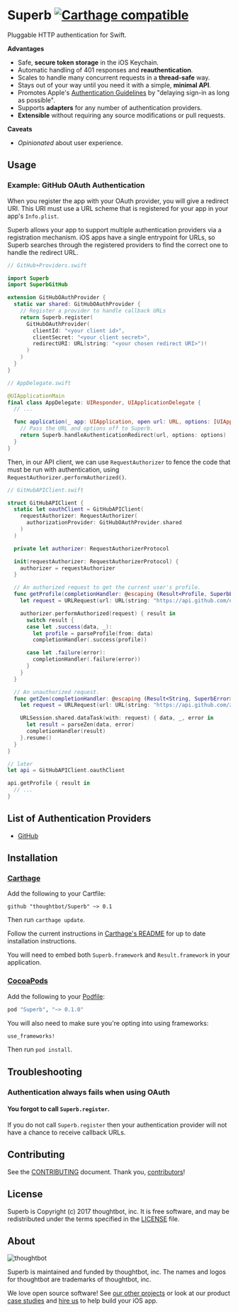 # Superb [![Carthage compatible](https://img.shields.io/badge/Carthage-compatible-4BC51D.svg?style=flat)](https://github.com/Carthage/Carthage)

Pluggable HTTP authentication for Swift.

**Advantages**

- Safe, **secure token storage** in the iOS Keychain.
- Automatic handling of 401 responses and **reauthentication**.
- Scales to handle many concurrent requests in a **thread-safe** way.
- Stays out of your way until you need it with a simple, **minimal API**.
- Promotes Apple's [Authentication Guidelines][hig] by "delaying sign-in as long as possible".
- Supports **adapters** for any number of authentication providers.
- **Extensible** without requiring any source modifications or pull requests.

**Caveats**

- *Opinionated* about user experience.

[hig]: https://developer.apple.com/ios/human-interface-guidelines/interaction/authentication/

## Usage

### Example: GitHub OAuth Authentication

When you register the app with your OAuth provider, you will give a redirect
URI. This URI must use a URL scheme that is registered for your app in your
app's `Info.plist`.

Superb allows your app to support multiple authentication providers via a
registration mechanism. iOS apps have a single entrypoint for URLs, so Superb
searches through the registered providers to find the correct one to handle the
redirect URL.

```swift
// GitHub+Providers.swift

import Superb
import SuperbGitHub

extension GitHubOAuthProvider {
  static var shared: GitHubOAuthProvider {
    // Register a provider to handle callback URLs
    return Superb.register(
      GitHubOAuthProvider(
        clientId: "<your client id>",
        clientSecret: "<your client secret>",
        redirectURI: URL(string: "<your chosen redirect URI>")!
      )
    )
  }
}
```

```swift
// AppDelegate.swift

@UIApplicationMain
final class AppDelegate: UIResponder, UIApplicationDelegate {
  // ...

  func application(_ app: UIApplication, open url: URL, options: [UIApplicationOpenURLOptionsKey: Any]) -> Bool {
    // Pass the URL and options off to Superb.
    return Superb.handleAuthenticationRedirect(url, options: options)
  }
}
```

Then, in our API client, we can use `RequestAuthorizer` to fence the code that
must be run with authentication, using `RequestAuthorizer.performAuthorized()`.

```swift
// GitHubAPIClient.swift

struct GitHubAPIClient {
  static let oauthClient = GitHubAPIClient(
    requestAuthorizer: RequestAuthorizer(
      authorizationProvider: GitHubOAuthProvider.shared
    )
  )

  private let authorizer: RequestAuthorizerProtocol

  init(requestAuthorizer: RequestAuthorizerProtocol) {
    authorizer = requestAuthorizer
  }

  // An authorized request to get the current user's profile.
  func getProfile(completionHandler: @escaping (Result<Profile, SuperbError>) -> Void) {
    let request = URLRequest(url: URL(string: "https://api.github.com/user")!)

    authorizer.performAuthorized(request) { result in
      switch result {
      case let .success(data, _):
        let profile = parseProfile(from: data)
        completionHandler(.success(profile))

      case let .failure(error):
        completionHandler(.failure(error))
      }
    }
  }

  // An unauthorized request.
  func getZen(completionHandler: @escaping (Result<String, SuperbError>) -> Void) {
    let request = URLRequest(url: URL(string: "https://api.github.com/zen")!)

    URLSession.shared.dataTask(with: request) { data, _, error in
      let result = parseZen(data, error)
      completionHandler(result)
    }.resume()
  }
}

// later
let api = GitHubAPIClient.oauthClient

api.getProfile { result in
  // ...
}
```

## List of Authentication Providers

- [GitHub](https://github.com/thoughtbot/SuperbGitHub)

## Installation

### [Carthage][]

[Carthage]: https://github.com/Carthage/Carthage

Add the following to your Cartfile:

```
github "thoughtbot/Superb" ~> 0.1
```

Then run `carthage update`.

Follow the current instructions in [Carthage's README][carthage-installation]
for up to date installation instructions.

You will need to embed both `Superb.framework` and `Result.framework` in your
application.

[carthage-installation]: https://github.com/Carthage/Carthage#adding-frameworks-to-an-application

### [CocoaPods][]

[CocoaPods]: https://cocoapods.org

Add the following to your [Podfile](https://guides.cocoapods.org/using/the-podfile.html):

```ruby
pod "Superb", "~> 0.1.0"
```

You will also need to make sure you're opting into using frameworks:

```ruby
use_frameworks!
```

Then run `pod install`.

## Troubleshooting

### Authentication always fails when using OAuth

#### You forgot to call `Superb.register`.

If you do not call `Superb.register` then your authentication provider will not
have a chance to receive callback URLs.

## Contributing

See the [CONTRIBUTING] document. Thank you, [contributors]!

[CONTRIBUTING]: CONTRIBUTING.md
[contributors]: https://github.com/thoughtbot/Superb/graphs/contributors

## License

Superb is Copyright (c) 2017 thoughtbot, inc. It is free software, and may be
redistributed under the terms specified in the [LICENSE] file.

[LICENSE]: /LICENSE

## About

![thoughtbot](http://presskit.thoughtbot.com/images/thoughtbot-logo-for-readmes.svg)

Superb is maintained and funded by thoughtbot, inc. The names and logos for
thoughtbot are trademarks of thoughtbot, inc.

We love open source software! See [our other projects][community] or look at
our product [case studies] and [hire us][hire] to help build your iOS app.

[community]: https://thoughtbot.com/community?utm_source=github
[case studies]: https://thoughtbot.com/work?utm_source=github
[hire]: https://thoughtbot.com/hire-us?utm_source=github
